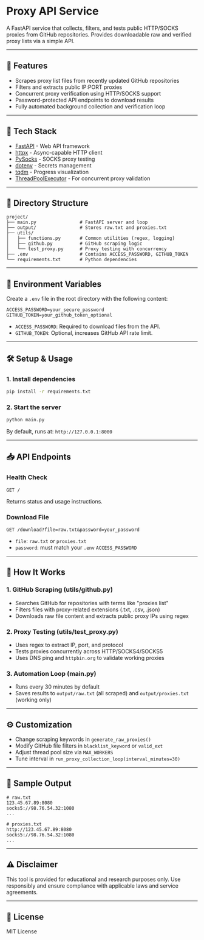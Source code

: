 # Proxy API Service

A FastAPI service that collects, filters, and tests public HTTP/SOCKS proxies from GitHub repositories. Provides downloadable raw and verified proxy lists via a simple API.

---

## 🚀 Features

- Scrapes proxy list files from recently updated GitHub repositories
- Filters and extracts public IP:PORT proxies
- Concurrent proxy verification using HTTP/SOCKS support
- Password-protected API endpoints to download results
- Fully automated background collection and verification loop

---

## 🧰 Tech Stack

- [FastAPI](https://fastapi.tiangolo.com/) - Web API framework
- [httpx](https://www.python-httpx.org/) - Async-capable HTTP client
- [PySocks](https://pypi.org/project/PySocks/) - SOCKS proxy testing
- [dotenv](https://pypi.org/project/python-dotenv/) - Secrets management
- [tqdm](https://github.com/tqdm/tqdm) - Progress visualization
- [ThreadPoolExecutor](https://docs.python.org/3/library/concurrent.futures.html) - For concurrent proxy validation

---

## 📁 Directory Structure

```
project/
├── main.py                # FastAPI server and loop
├── output/                # Stores raw.txt and proxies.txt
├── utils/
│   ├── functions.py       # Common utilities (regex, logging)
│   ├── github.py          # GitHub scraping logic
│   └── test_proxy.py      # Proxy testing with concurrency
├── .env                   # Contains ACCESS_PASSWORD, GITHUB_TOKEN
└── requirements.txt       # Python dependencies
```

---

## 🔐 Environment Variables

Create a `.env` file in the root directory with the following content:

```env
ACCESS_PASSWORD=your_secure_password
GITHUB_TOKEN=your_github_token_optional
```

- `ACCESS_PASSWORD`: Required to download files from the API.
- `GITHUB_TOKEN`: Optional, increases GitHub API rate limit.

---

## 🛠 Setup & Usage

### 1. Install dependencies

```bash
pip install -r requirements.txt
```

### 2. Start the server

```bash
python main.py
```

By default, runs at: `http://127.0.0.1:8000`

---

## 📥 API Endpoints

### Health Check
`GET /`

Returns status and usage instructions.

### Download File
`GET /download?file=raw.txt&password=your_password`

- `file`: `raw.txt` or `proxies.txt`
- `password`: must match your `.env` `ACCESS_PASSWORD`

---

## 🔄 How It Works

### 1. GitHub Scraping (utils/github.py)
- Searches GitHub for repositories with terms like "proxies list"
- Filters files with proxy-related extensions (.txt, .csv, .json)
- Downloads raw file content and extracts public proxy IPs using regex

### 2. Proxy Testing (utils/test_proxy.py)
- Uses regex to extract IP, port, and protocol
- Tests proxies concurrently across HTTP/SOCKS4/SOCKS5
- Uses DNS ping and `httpbin.org` to validate working proxies

### 3. Automation Loop (main.py)
- Runs every 30 minutes by default
- Saves results to `output/raw.txt` (all scraped) and `output/proxies.txt` (working only)

---

## ⚙️ Customization

- Change scraping keywords in `generate_raw_proxies()`
- Modify GitHub file filters in `blacklist_keyword` or `valid_ext`
- Adjust thread pool size via `MAX_WORKERS`
- Tune interval in `run_proxy_collection_loop(interval_minutes=30)`

---

## 🧪 Sample Output

```
# raw.txt
123.45.67.89:8080
socks5://98.76.54.32:1080
...

# proxies.txt
http://123.45.67.89:8080
socks5://98.76.54.32:1080
...
```

---

## ⚠️ Disclaimer

This tool is provided for educational and research purposes only. Use responsibly and ensure compliance with applicable laws and service agreements.

---

## 📄 License

MIT License

